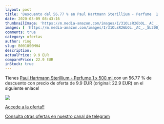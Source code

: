 ```yaml
---
layout: post
title: 'Descuento del 56.77 % en Paul Hartmann Sterillium - Perfume  1 x '
date: 2020-03-09 08:43:16
thumbnailImage: 'https://m.media-amazon.com/images/I/31OLsR26bOL._AC_._SL200_.jpg'
images: [ 'https://m.media-amazon.com/images/I/31OLsR26bOL._AC_._SL200_.jpg' ]
comments: true
category: ofertas
author: ring
slug: B0018S0MH4
description:
actualPrice: 9.9 EUR
comparePrice: 22.9 EUR
inStock: true
---
```


Tienes [Paul Hartmann Sterillium - Perfume  1 x 500 ml ](https://www.amazon.com/dp/B0018S0MH4/?tag=redken08-20) con un 56.77 % de descuento con precio de oferta de 9.9 EUR (original: 22.9 EUR) en el siguiente enlace!

[![](https://m.media-amazon.com/images/I/31OLsR26bOL._AC_._SL200_.jpg)](https://www.amazon.com/dp/B0018S0MH4/?tag=redken08-20)

[Accede a la oferta!!](https://www.amazon.com/dp/B0018S0MH4/?tag=redken08-20)

[Consulta otras ofertas en nuestro canal de telegram](https://t.me/s/ofertas25)

